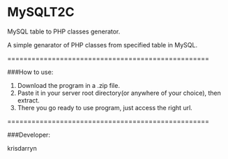 MySQLT2C
========

MySQL table to PHP classes generator.


A simple genarator of PHP classes from specified table in MySQL.

==================================================

###How to use:

1. Download the program in a .zip file.
2. Paste it in your server root directory(or anywhere of your choice), then extract.
3. There you go ready to use program, just access the right url.

==================================================

###Developer:

krisdarryn
